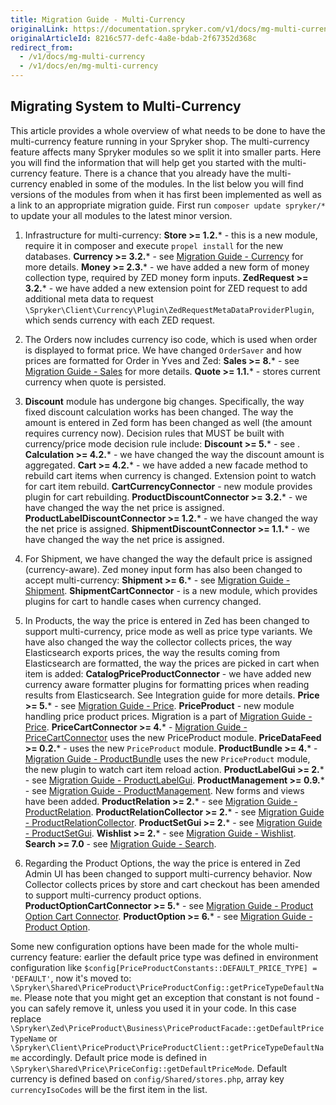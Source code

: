 ```yaml
---
title: Migration Guide - Multi-Currency
originalLink: https://documentation.spryker.com/v1/docs/mg-multi-currency
originalArticleId: 8216c577-defc-4a8e-bdab-2f67352d368c
redirect_from:
  - /v1/docs/mg-multi-currency
  - /v1/docs/en/mg-multi-currency
---
```


## Migrating System to Multi-Currency
This article provides a whole overview of what needs to be done to have the multi-currency feature running in your Spryker shop. The multi-currency feature affects many Spryker modules so we split it into smaller parts. Here you will find the information that will help get you started with the multi-currency feature.
There is a chance that you already have the multi-currency enabled in some of the modules. In the list below you will find versions of the modules from when it has first been implemented as well as a link to an appropriate migration guide.
First run `composer update spryker/*` to update your all modules to the latest minor version.

1. Infrastructure for multi-currency:
**Store >= 1.2.*** - this is a new module, require it in composer and execute `propel install` for the new databases.
**Currency >= 3.2.*** - see [Migration Guide - Currency](/docs/scos/dev/module-migration-guides/{{page.version}}/migration-guide-currency.html) for more details.
**Money >= 2.3.*** - we have added a new form of money collection type, required by ZED money form inputs.
**ZedRequest >= 3.2.*** - we have added a new extension point for ZED request to add additional meta data to request `\Spryker\Client\Currency\Plugin\ZedRequestMetaDataProviderPlugin`, which sends currency with each ZED request.

2. The Orders now includes currency iso code, which is used when order is displayed to format price. We have changed `OrderSaver` and how prices are formatted for Order in Yves and Zed:
**Sales >= 8.*** - see [Migration Guide - Sales](/docs/scos/dev/module-migration-guides/{{page.version}}/migration-guide-sales.html) for more details.
**Quote >= 1.1.*** - stores current currency when quote is persisted.

3. **Discount** module has undergone big changes. Specifically, the way fixed discount calculation works has been changed. The way the amount is entered in Zed form has been changed as well (the amount requires currency now). Decision rules that MUST be built with currency/price mode decision rule include:
**Discount >= 5.*** - see .
**Calculation >= 4.2.*** - we have changed the way the discount amount is aggregated.
**Cart >= 4.2.*** - we have added a new facade method to rebuild cart items when currency is changed. Extension point to watch for cart item rebuild.
**CartCurrencyConnector** - new module provides plugin for cart rebuilding. <!-- See [Currency configuration](https://documentation.spryker.com/v1/docs/currency) for more details. -->
**ProductDiscountConnector >= 3.2.*** - we have changed the way the net price is assigned.
**ProductLabelDiscountConnector >= 1.2.*** - we have changed the way the net price is assigned.
**ShipmentDiscountConnector >= 1.1.*** - we have changed the way the net price is assigned.

4. For Shipment, we have changed the way the default price is assigned (currency-aware). Zed money input form has also been changed to accept multi-currency:
**Shipment >= 6.*** - see [Migration Guide - Shipment](/docs/scos/dev/module-migration-guides/{{page.version}}/migration-guide-shipment.html).
**ShipmentCartConnector** - is a new module, which provides plugins for cart to handle cases when currency changed. <!-- add a link See Integration guide for more details.-->

5. In Products, the way the price is entered in Zed has been changed to support multi-currency, price mode as well as price type variants. We have also changed the way the collector collects prices, the way Elasticsearch exports prices, the way the results coming from Elasticsearch are formatted, the way the prices are picked in cart when item is added:
 **CatalogPriceProductConnector** - we have added new currency aware formatter plugins for formatting prices when reading results from Elasticsearch. See Integration guide for more details.
**Price >= 5.*** - see [Migration Guide - Price](/docs/scos/dev/module-migration-guides/{{page.version}}/migration-guide-price.html).
**PriceProduct** - new module handling price product prices. Migration is a part of [Migration Guide - Price](/docs/scos/dev/module-migration-guides/{{page.version}}/migration-guide-price.html).
**PriceCartConnector >= 4.*** -  [Migration Guide - PriceCartConnector](/docs/scos/dev/module-migration-guides/{{page.version}}/migration-guide-price.html-cart-connector) uses the new PriceProduct module.
**PriceDataFeed >= 0.2.*** - uses the new `PriceProduct` module.
**ProductBundle >= 4.*** - [Migration Guide - ProductBundle](/docs/scos/dev/module-migration-guides/{{page.version}}/migration-guide-productbundle.html) uses the new `PriceProduct` module, the new plugin to watch cart item reload action.
**ProductLabelGui >= 2.*** - see [Migration Guide - ProductLabelGui](/docs/scos/dev/module-migration-guides/{{page.version}}/migration-guide-product-labelgui.html).
**ProductManagement >= 0.9.*** - see [Migration Guide - ProductManagement](/docs/scos/dev/module-migration-guides/{{page.version}}/migration-guide-productmanagement.html). New forms and views have been added.
**ProductRelation >= 2.*** - see [Migration Guide - ProductRelation](/docs/scos/dev/module-migration-guides/{{page.version}}/migration-guide-product-relation.html).
**ProductRelationCollector >= 2.*** - see [Migration Guide - ProductRelationCollector](/docs/scos/dev/module-migration-guides/{{page.version}}/migration-guide-product-relation.html-collector).
**ProductSetGui >= 2.*** - see [Migration Guide - ProductSetGui](/docs/scos/dev/module-migration-guides/{{page.version}}/migration-guide-productsetgui.html).
**Wishlist >= 2.*** - see [Migration Guide - Wishlist](/docs/scos/dev/module-migration-guides/{{page.version}}/migration-guide-wishlist.html).
**Search >= 7.0** - see [Migration Guide - Search](/docs/scos/dev/module-migration-guides/{{page.version}}/migration-guide-search.html).

6. Regarding the Product Options, the way the price is entered in Zed Admin UI has been changed to support multi-currency behavior. Now Collector collects prices by store and cart checkout has been amended to support multi-currency product options.
**ProductOptionCartConnector >= 5.*** - see [Migration Guide - Product Option Cart Connector](/docs/scos/dev/module-migration-guides/{{page.version}}/migration-guide-productoptioncartconnector.html).
**ProductOption >= 6.*** - see [Migration Guide - Product Option](/docs/scos/dev/module-migration-guides/{{page.version}}/migration-guide-productoption.html).

Some new configuration options have been made for the whole multi-currency feature: earlier the default price type was defined in environment configuration like `$config[PriceProductConstants::DEFAULT_PRICE_TYPE] = 'DEFAULT'`, now it's moved to: `\Spryker\Shared\PriceProduct\PriceProductConfig::getPriceTypeDefaultName`. Please note that you might get an exception that constant is not found - you can safely remove it, unless you used it in your code. In this case replace `\Spryker\Zed\PriceProduct\Business\PriceProductFacade::getDefaultPriceTypeName` or `\Spryker\Client\PriceProduct\PriceProductClient::getPriceTypeDefaultName` accordingly. Default price mode is defined in `\Spryker\Shared\Price\PriceConfig::getDefaultPriceMode`. Default currency is defined based on `config/Shared/stores.php`, array key `currencyIsoCodes` will be the first item in the list.

<!-- Last review date: Nov 23, 2017  by Aurimas Ličkus -->
